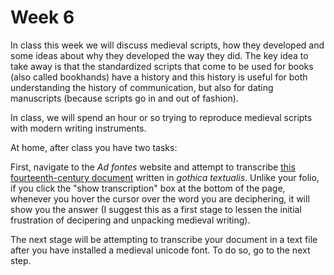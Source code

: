 # Week 6

In class this week we will discuss medieval scripts, how they developed and some ideas about why they developed the way they did. The key idea to take away is that the standardized scripts that come to be used for books \(also called bookhands\) have a history and this history is useful for both understanding the history of communication, but also for dating manuscripts \(because scripts go in and out of fashion\). 

In class, we will spend an hour or so trying to reproduce medieval scripts with modern writing instruments.

At home, after class you have two tasks: 

First, navigate to the _Ad fontes_ website and attempt to transcribe [this fourteenth-century document](https://www.adfontes.uzh.ch/en/3171/training/lateinische-transkriptionsuebungen/brevier/brevier-aufgabe1) written in _gothica textualis_. Unlike your folio, if you click the "show transcription" box at the bottom of the page, whenever you hover the cursor over the word you are deciphering, it will show you the answer \(I suggest this as a first stage to lessen the initial frustration of decipering and unpacking medieval writing\).

The next stage will be attempting to transcribe your document in a text file after you have installed a medieval unicode font. To do so, go to the next step.

